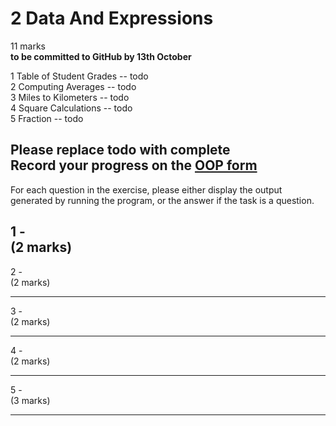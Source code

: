 # 2 Data And Expressions
11 marks  
**to be committed to GitHub by 13th October**

1 Table of Student Grades  -- todo  
2 Computing Averages      -- todo  
3 Miles to Kilometers -- todo  
4 Square Calculations   -- todo  
5 Fraction   -- todo  

Please replace **todo** with **complete**  
Record your progress on the [OOP form](https://forms.gle/RiMroDpV1c1CTbHV9)
---

For each question in the exercise, please either display the output generated by running the program, or the answer if the task is a question.

1 -  
(2 marks)
---

2 -  
(2 marks)

---

3 -  
(2 marks)

---

4 -  
(2 marks)

---

5 -  
(3 marks)

---

